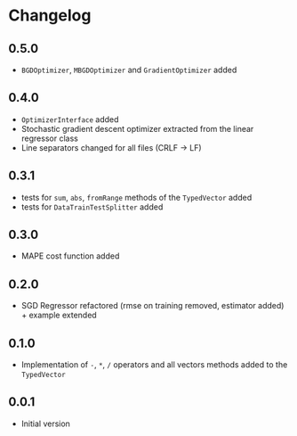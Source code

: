 # Changelog

## 0.5.0
- `BGDOptimizer`, `MBGDOptimizer` and `GradientOptimizer` added

## 0.4.0
- `OptimizerInterface` added
- Stochastic gradient descent optimizer extracted from the linear regressor class
- Line separators changed for all files (CRLF -> LF)

## 0.3.1
- tests for `sum`, `abs`, `fromRange` methods of the `TypedVector` added
- tests for `DataTrainTestSplitter` added

## 0.3.0
- MAPE cost function added

## 0.2.0
- SGD Regressor refactored (rmse on training removed, estimator added) + example extended

## 0.1.0
- Implementation of `-`, `*`, `/` operators and all vectors methods added to the `TypedVector`

## 0.0.1
- Initial version
